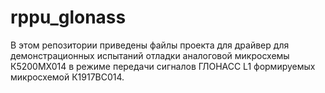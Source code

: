 # rppu_glonass
В этом репозитории приведены файлы проекта для драйвер для демонстрационных
испытаний отладки аналоговой микросхемы К5200MХ014 в режиме передачи сигналов
ГЛОНАСС L1 формируемых микросхемой К1917ВС014.
